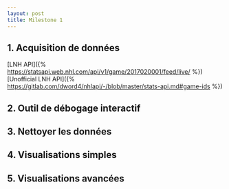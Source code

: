 ```yaml
---
layout: post
title: Milestone 1
---
```


## 1. Acquisition de données
[LNH API]({% https://statsapi.web.nhl.com/api/v1/game/2017020001/feed/live/ %})
[Unofficial LNH API]({% https://gitlab.com/dword4/nhlapi/-/blob/master/stats-api.md#game-ids %})
## 2. Outil de débogage interactif
## 3. Nettoyer les données
## 4. Visualisations simples
## 5. Visualisations avancées
